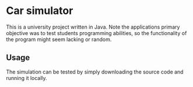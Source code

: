 # Car simulator 

This is a university project written in Java. Note the applications primary objective was to test students programming abilities, so the functionality of the program might seem lacking or random.

## Usage
The simulation can be tested by simply downloading the source code and running it locally.
